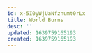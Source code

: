 ```yaml
---
id: x-5I0yWjUaNfznumt0rLx
title: World Burns
desc: ''
updated: 1639759165193
created: 1639759165193
---
```


